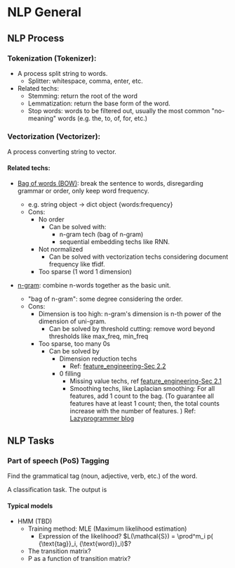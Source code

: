 # NLP General

## NLP Process

### Tokenization (Tokenizer):

- A process split string to words.
  - Splitter: whitespace, comma, enter, etc. 
- Related techs:
  - Stemming: return the root of the word
  - Lemmatization: return the base form of the word.
  - Stop words: words to be filtered out, usually the most common "no-meaning" words (e.g. the, to, of, for, etc.)

### Vectorization (Vectorizer):

A process converting string to vector.

#### Related techs:

- [Bag of words (BOW)](https://en.wikipedia.org/wiki/Bag-of-words_model): break the sentence to words, disregarding grammar or order, only keep word frequency.
  - e.g. string object -> dict object {words:frequency}
  - Cons: 
    - No order
      - Can be solved with:
        - n-gram tech (bag of n-gram)
        - sequential embedding techs like RNN.
    - Not normalized
      - Can be solved with vectorization techs considering document frequency like tfidf.
    - Too sparse (1 word 1 dimension)

- [n-gram](https://en.wikipedia.org/wiki/Bag-of-words_model#n-gram_model): combine n-words together as the basic unit.
  - "bag of n-gram": some degree considering the order.
  - Cons: 
    - Dimension is too high: n-gram's dimension is n-th power of the dimension of uni-gram.
      - Can be solved by threshold cutting: remove word beyond thresholds like max_freq, min_freq
    - Too sparse, too many 0s
      - Can be solved by
        - Dimension reduction techs 
          - Ref: [feature_engineering-Sec 2.2](../general_machine_learning/data_engineering/feature_engineering.md)
        - 0 filling
          - Missing value techs, ref [feature_engineering-Sec 2.1](../general_machine_learning/data_engineering/feature_engineering.md)
          - Smoothing techs, like Laplacian smoothing: For all features, add 1 count to the bag. (To guarantee all features have at least 1 count; then, the total counts increase with the number of features. ) Ref: [Lazyprogrammer blog](https://lazyprogrammer.me/probability-smoothing-for-natural-language-processing/)

## NLP Tasks

### Part of speech (PoS) Tagging

Find the grammatical tag (noun, adjective, verb, etc.) of the word.

A classification task. The output is 

#### Typical models

- HMM (TBD)
  - Training method: MLE (Maximum likelihood estimation)
    - Expression of the likelihood? $L(\mathcal{S}) = \prod^m_i p( {\text{tag}}_i, {\text{word}}_i)$?
  - The transition matrix?
  - P as a function of transition matrix?